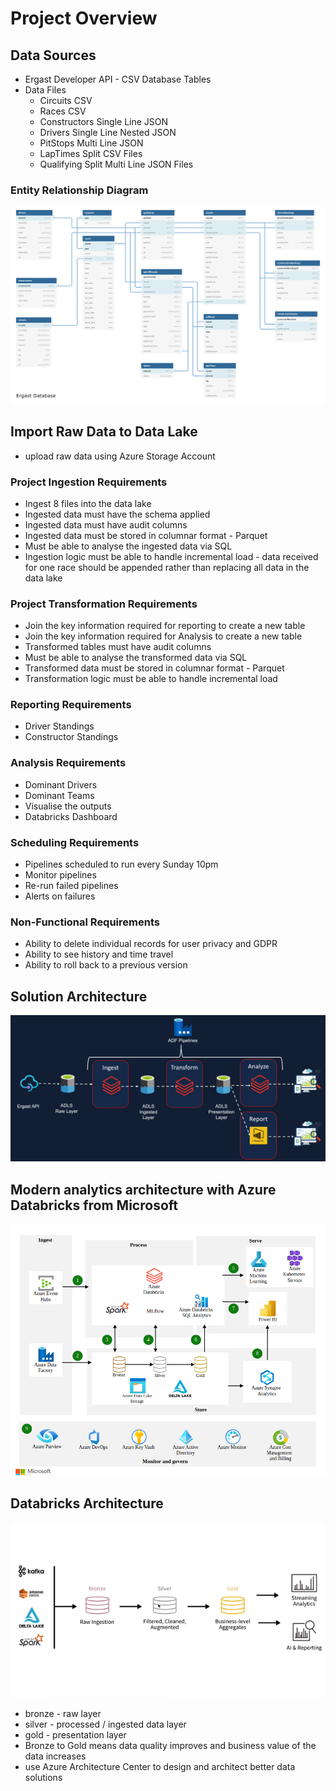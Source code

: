 # Project Overview

## Data Sources
- Ergast Developer API - CSV  Database Tables
- Data Files
  - Circuits CSV
  - Races CSV
  - Constructors Single Line JSON
  - Drivers Single Line Nested JSON
  - PitStops Multi Line JSON
  - LapTimes Split CSV Files
  - Qualifying Split Multi Line JSON Files


### Entity Relationship Diagram

<img src="Docs/erd.png">


## Import Raw Data to Data Lake
- upload raw data using Azure Storage Account

### Project Ingestion Requirements
- Ingest 8 files into the data lake
- Ingested data must have the schema applied
- Ingested data must have audit columns
- Ingested data must be stored in columnar format - Parquet
- Must be able to analyse the ingested data via SQL
- Ingestion logic must be able to handle incremental load - data received for one race should be appended rather than replacing all data in the data lake

### Project Transformation Requirements
- Join the key information required for reporting to create a new table
- Join the key information required for Analysis to create a new table
- Transformed tables must have audit columns
- Must be able to analyse the transformed data via SQL
- Transformed data must be stored in columnar format - Parquet
- Transformation logic must be able to handle incremental load

### Reporting Requirements
- Driver Standings
- Constructor Standings

### Analysis Requirements
- Dominant Drivers
- Dominant Teams
- Visualise the outputs
- Databricks Dashboard

### Scheduling Requirements
- Pipelines scheduled to run every Sunday 10pm
- Monitor pipelines
- Re-run failed pipelines
- Alerts on failures

### Non-Functional Requirements
- Ability to delete individual records for user privacy and GDPR
- Ability to see history and time travel
- Ability to roll back to a previous version

## Solution Architecture
<img src="Docs/solution.png">

## Modern analytics architecture with Azure Databricks from Microsoft

<img src="Docs/solution1.png">

## Databricks Architecture

<img src="Docs/solution2.png">

- bronze - raw layer
- silver - processed / ingested data layer
- gold - presentation layer
- Bronze to Gold means data quality improves and business value of the data increases
- use Azure Architecture Center to design and architect better data solutions
